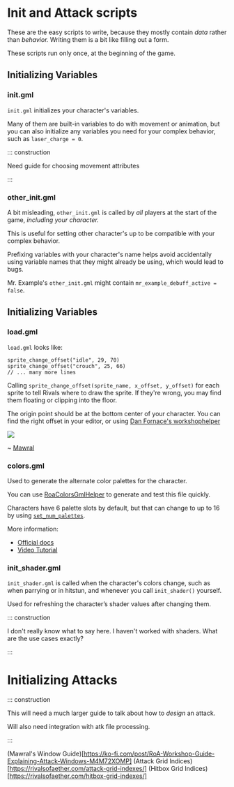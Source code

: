 # Init and Attack scripts

These are the easy scripts to write, because they mostly contain *data* rather than *behavior.* Writing them is a bit
like filling out a form.

These scripts run only once, at the beginning of the game.

## Initializing Variables
### init.gml

`init.gml` initializes your character's variables.

Many of them are built-in variables to do with movement or animation, but you can also initialize any variables you need
for your complex behavior, such as `laser_charge = 0`.

::: construction

Need guide for choosing movement attributes

:::

### other_init.gml

A bit misleading, `other_init.gml` is called by *all* players at the start of the game, *including your character.*

This is useful for setting other character's up to be compatible with your complex behavior.

Prefixing variables with your character's name helps avoid accidentally using variable names that they might already be
using, which would lead to bugs.

Mr. Example's `other_init.gml` might contain `mr_example_debuff_active = false`.

## Initializing Variables

### load.gml

`load.gml` looks like:

```gml
sprite_change_offset("idle", 29, 70)
sprite_change_offset("crouch", 25, 66)
// ... many more lines
```

Calling `sprite_change_offset(sprite_name, x_offset, y_offset)` for each sprite to tell Rivals where to draw the sprite.
If they're wrong, you may find them floating or clipping into the floor.

The origin point should be at the bottom center of your character. You can find the right offset in your editor, or
using [Dan Fornace's workshophelper](https://github.com/dfornace/workshophelper)

![](https://storage.ko-fi.com/cdn/useruploads/display/8e2cf977-f883-4e42-b976-3e3a0ae7c984_offset.png)

~ [Mawral]()

### colors.gml

Used to generate the alternate color palettes for the character.

You can use [RoaColorsGmlHelper](https://cl-9a.github.io/RoAColorsGmlHelper/) to generate and test this file quickly.

Characters have 6 palette slots by default, but that can change to up to 16 by
using [`set_num_palettes`](https://www.rivalsofaether.com/workshop/set_num_palettes/).

More information:

- [Official docs](https://rivalsofaether.com/colors-gml/)
- [Video Tutorial](https://www.youtube.com/watch?v=qo4hmRbW8lQ)

### init_shader.gml

`init_shader.gml` is called when the character's colors change, such as when parrying or in hitstun, and whenever you
call `init_shader()` yourself.

Used for refreshing the character’s shader values after changing them.

::: construction

I don't really know what to say here. I haven't worked with shaders. What are the use cases exactly?

:::

# Initializing Attacks

::: construction

This will need a much larger guide to talk about how to *design* an attack.

Will also need integration with atk file processing.

:::

(Mawral's Window Guide)[https://ko-fi.com/post/RoA-Workshop-Guide-Explaining-Attack-Windows-M4M72XOMP]
(Attack Grid Indices)[https://rivalsofaether.com/attack-grid-indexes/]
(Hitbox Grid Indices)[https://rivalsofaether.com/hitbox-grid-indexes/]